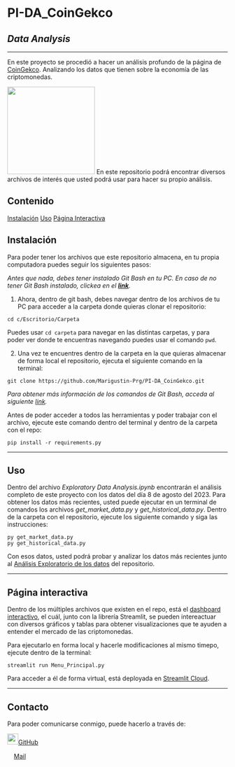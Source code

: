 # PI-DA_CoinGekco
## *Data Analysis*

---

En este proyecto se procedió a hacer un análisis profundo de la página de [CoinGekco](https://www.coingecko.com/). Analizando los datos que tienen sobre la economía de las criptomonedas.

<img src= "https://th.bing.com/th/id/OIP.Reg5uBu6n8dtWNWi2R6PLQHaEK?pid=ImgDet&rs=1" height= 200>
En este repositorio podrá encontrar diversos archivos de interés que usted podrá usar para hacer su propio análisis.

## **Contenido**
[Instalación](##instalación)
[Uso](##uso)
[Página Interactiva](##página_interactiva)

## Instalación
Para poder tener los archivos que este repositorio almacena, en tu propia computadora puedes seguir los siguientes pasos:

*Antes que nada, debes tener instalado Git Bash en tu PC. En caso de no tener Git Bash instalado, clickea en el [**_link_**](https://git-scm.com/downloads).*
1. Ahora, dentro de git bash, debes navegar dentro de los archivos de tu PC para acceder a la carpeta donde quieras clonar el repositorio:
```
cd c/Escritorio/Carpeta
```
Puedes usar ``cd carpeta`` para navegar en las distintas carpetas, y para poder ver donde te encuentras navegando puedes usar el comando ``pwd``.

2. Una vez te encuentres dentro de la carpeta en la que quieras almacenar de forma local el repositorio, ejecuta el siguiente comando en la terminal:
```
git clone https://github.com/Marigustin-Prg/PI-DA_CoinGekco.git
```

_Para obtener más información de los comandos de Git Bash, acceda al siguiente [link](https://git-scm.com/doc)._

Antes de poder acceder a todos las herramientas y poder trabajar con el archivo, ejecute este comando dentro del terminal y dentro de la carpeta con el repo:
```
pip install -r requirements.py
```
---

## Uso
Dentro del archivo *Exploratory Data Analysis.ipynb* encontrarán el análisis completo de este proyecto con los datos del día 8 de agosto del 2023. Para obtener los datos más recientes, usted puede ejecutar en un terminal de comandos los archivos *get_market_data.py* y *get_historical_data.py*. 
Dentro de la carpeta con el repositorio, ejecute los siguiente comando y siga las instrucciones:
```
py get_market_data.py
py get_historical_data.py
```

Con esos datos, usted podrá probar y analizar los datos más recientes junto al [Análisis Exploratorio de los datos](Exploratory_Data_Analysis.ipynb) del repositorio.

---
## Página interactiva
Dentro de los múltiples archivos que existen en el repo, está el [dashboard interactivo](Menu_Principal.py), el cuál, junto con la librería Streamlit, se pueden intereactuar con diversos gráficos y tablas para obtener visualizaciones que te ayuden a entender el mercado de las criptomonedas.

Para ejecutarlo en forma local y hacerle modificaciones al mismo timepo, ejecute dentro de la terminal:
```
streamlit run Menu_Principal.py

```
Para acceder a él de forma virtual, está deployada en [Streamlit Cloud](https://pi-dacoingekco-l3klgoejxnwdmeyshwpxtf.streamlit.app/).

---
## Contacto
Para poder comunicarse conmigo, puede hacerlo a través de:

<img src="https://th.bing.com/th/id/R.79309b751fc01736ea1cc3d786b25651?rik=rurHNX620eLm%2fA&pid=ImgRaw&r=0" width=25>[GitHub](https://github.com/Mariagustin-Prg)

<img src="https://th.bing.com/th/id/R.4d6db56fe0851ae7635b0dfd1cd86a72?rik=KvTVJFIPxj8oIQ&pid=ImgRaw&r=0" width=15>[Mail](mariagustin.prog@gmail.com)
